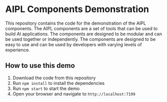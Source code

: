 # AIPL Components Demonstration

This repository contains the code for the demonstration of the AIPL components. The AIPL components are a set of tools that can be used to build AI applications. The components are designed to be modular and can be used together or independently. The components are designed to be easy to use and can be used by developers with varying levels of experience.

## How to use this demo

1. Download the code from this repository
2. Run `npm install` to install the dependencies
3. Run `npm start` to start the demo
4. Open your browser and navigate to `http://localhost:7199`